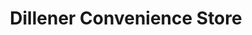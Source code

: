 ---
title: "Dillener Convenience Store"
url: /dillener/dillener-convenience-store/
shop: convenience
---